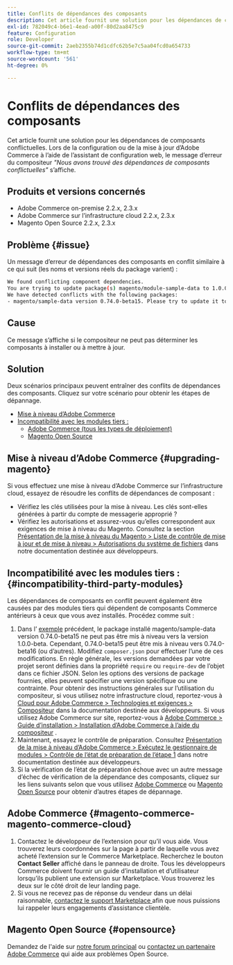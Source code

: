 ```yaml
---
title: Conflits de dépendances des composants
description: Cet article fournit une solution pour les dépendances de composants conflictuelles. Lors de la configuration ou de la mise à jour d’Adobe Commerce à l’aide de l’assistant de configuration web, le message d’erreur du compositeur *"Nous avons détecté des dépendances de composants conflictuelles"* s’affiche.
exl-id: 782049c4-b6e1-4ead-a00f-80d2aa8475c9
feature: Configuration
role: Developer
source-git-commit: 2aeb2355b74d1cdfc62b5e7c5aa04fcd0a654733
workflow-type: tm+mt
source-wordcount: '561'
ht-degree: 0%

---
```


# Conflits de dépendances des composants

Cet article fournit une solution pour les dépendances de composants conflictuelles. Lors de la configuration ou de la mise à jour d’Adobe Commerce à l’aide de l’assistant de configuration web, le message d’erreur du compositeur *&quot;Nous avons trouvé des dépendances de composants conflictuelles&quot;* s’affiche.

## Produits et versions concernés

* Adobe Commerce on-premise 2.2.x, 2.3.x
* Adobe Commerce sur l’infrastructure cloud 2.2.x, 2.3.x
* Magento Open Source 2.2.x, 2.3.x


## Problème {#issue}

Un message d’erreur de dépendances des composants en conflit similaire à ce qui suit (les noms et versions réels du package varient) :

```bash
We found conflicting component dependencies.
You are trying to update package(s) magento/module-sample-data to 1.0.0-beta
We have detected conflicts with the following packages:
- magento/sample-data version 0.74.0-beta15. Please try to update it to one of the following package versions: 0.74.0-beta16, 0.74.0-beta14, 0.74.0-beta13, 0.74.0-beta12, 0.74.0-beta11, 0.74.0-beta10, 0.74.0-beta9, 0.74.0-beta8, 0.74.0-beta7
```

## Cause

Ce message s’affiche si le compositeur ne peut pas déterminer les composants à installer ou à mettre à jour.

## Solution

Deux scénarios principaux peuvent entraîner des conflits de dépendances des composants. Cliquez sur votre scénario pour obtenir les étapes de dépannage.

* [Mise à niveau d’Adobe Commerce](#upgrading-magento)
* [Incompatibilité avec les modules tiers :](#incompatibility-third-party-modules)
   * [Adobe Commerce (tous les types de déploiement)](#magento-commerce-magento-commerce-cloud)
   * [Magento Open Source](#opensource)

## Mise à niveau d’Adobe Commerce {#upgrading-magento}

Si vous effectuez une mise à niveau d’Adobe Commerce sur l’infrastructure cloud, essayez de résoudre les conflits de dépendances de composant :

* Vérifiez les clés utilisées pour la mise à niveau. Les clés sont-elles générées à partir du compte de messagerie approprié ?
* Vérifiez les autorisations et assurez-vous qu’elles correspondent aux exigences de mise à niveau du Magento. Consultez la section [Présentation de la mise à niveau du Magento > Liste de contrôle de mise à jour et de mise à niveau > Autorisations du système de fichiers](https://experienceleague.adobe.com/en/docs/commerce-operations/upgrade-guide/prepare/prerequisites#verify-file-system-permissions) dans notre documentation destinée aux développeurs.

## Incompatibilité avec les modules tiers : {#incompatibility-third-party-modules}

Les dépendances de composants en conflit peuvent également être causées par des modules tiers qui dépendent de composants Commerce antérieurs à ceux que vous avez installés. Procédez comme suit :

1. Dans l’ [exemple](#issue) précédent, le package installé magento/sample-data version 0.74.0-beta15 ne peut pas être mis à niveau vers la version 1.0.0-beta. Cependant, 0.74.0-beta15 peut être mis à niveau vers 0.74.0-beta16 (ou d’autres). Modifiez `composer.json` pour effectuer l’une de ces modifications. En règle générale, les versions demandées par votre projet seront définies dans la propriété `require` ou `require-dev` de l’objet dans ce fichier JSON. Selon les options des versions de package fournies, elles peuvent spécifier une version spécifique ou une contrainte. Pour obtenir des instructions générales sur l’utilisation du compositeur, si vous utilisez notre infrastructure cloud, reportez-vous à [Cloud pour Adobe Commerce > Technologies et exigences > Compositeur](https://experienceleague.adobe.com/en/docs/commerce-cloud-service/user-guide/develop/overview#files) dans la documentation destinée aux développeurs. Si vous utilisez Adobe Commerce sur site, reportez-vous à [Adobe Commerce > Guide d’installation > Installation d’Adobe Commerce à l’aide du compositeur](https://experienceleague.adobe.com/en/docs/commerce-operations/installation-guide/composer) .
1. Maintenant, essayez le contrôle de préparation. Consultez [Présentation de la mise à niveau d’Adobe Commerce > Exécutez le gestionnaire de modules > Contrôle de l’état de préparation de l’étape 1](https://experienceleague.adobe.com/en/docs/commerce-operations/upgrade-guide/overview) dans notre documentation destinée aux développeurs.
1. Si la vérification de l’état de préparation échoue avec un autre message d’échec de vérification de la dépendance des composants, cliquez sur les liens suivants selon que vous utilisez [Adobe Commerce](#magento-commerce-magento-commerce-cloud) ou [Magento Open Source](#opensource) pour obtenir d’autres étapes de dépannage.

## Adobe Commerce {#magento-commerce-magento-commerce-cloud}

1. Contactez le développeur de l’extension pour qu’il vous aide. Vous trouverez leurs coordonnées sur la page à partir de laquelle vous avez acheté l’extension sur le Commerce Marketplace. Recherchez le bouton **Contact Seller** affiché dans le panneau de droite. Tous les développeurs Commerce doivent fournir un guide d’installation et d’utilisateur lorsqu’ils publient une extension sur Marketplace. Vous trouverez les deux sur le côté droit de leur landing page.
1. Si vous ne recevez pas de réponse du vendeur dans un délai raisonnable, [ contactez le support Marketplace ](mailto:commercemarketplacesupport@adobe.com) afin que nous puissions lui rappeler leurs engagements d’assistance clientèle.

## Magento Open Source {#opensource}

Demandez de l&#39;aide sur [notre forum principal](https://community.magento.com/) ou [contactez un partenaire Adobe Commerce](https://magento.com/find-a-partner) qui aide aux problèmes Open Source.
